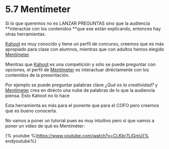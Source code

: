 # 5.7 Mentímeter

Si lo que queremos no es LANZAR PREGUNTAS sino que la audiencia **interactúe con los contenidos **que ese están explicando, entonces hay otras herramientas.

[Kahoot](https://kahoot.it/) es muy conocido y tiene un perfil de concurso, creemos que es más apropiado para clase con alumnos, mientras que con adultos hemos elegido [Mentímeter](https://www.mentimeter.com/).

Mientras que [Kahoot](https://kahoot.it/)  es una competición y sólo se puede preguntar con opciones, el perfil de [Mentímeter](https://www.mentimeter.com/) es interactuar diréctamente con los contenidos de la presentación. 

Por ejemplo se puede preguntar palabras clave _¿Qué es la creatividad?_ y [Mentímeter](https://www.mentimeter.com/) crea en dirécto una nube de palabras de lo que la audiencia piensa. Esto Kahoot no lo hace

Esta herramienta es más para el ponente que para el COFO pero creemos que es bueno conocerla.

 No vamos a poner un tutorial pues es muy intuitivo pero sí que vamos a poner un vídeo de qué es Mentímeter:
 
{% youtube %}https://www.youtube.com/watch?v=CLKbr7LlGmU{% endyoutube%} 